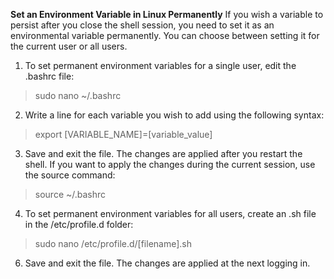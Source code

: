 **Set an Environment Variable in Linux Permanently**
If you wish a variable to persist after you close the shell session, you need to set it as an environmental variable permanently. You can choose between setting it for the current user or all users.

1. To set permanent environment variables for a single user, edit the .bashrc file:

> sudo nano ~/.bashrc

2. Write a line for each variable you wish to add using the following syntax:

> export [VARIABLE_NAME]=[variable_value]

3. Save and exit the file. The changes are applied after you restart the shell. If you want to apply the changes during the current session, use the source command:

> source ~/.bashrc

4. To set permanent environment variables for all users, create an .sh file in the /etc/profile.d folder:

> sudo nano /etc/profile.d/[filename].sh

6. Save and exit the file. The changes are applied at the next logging in.
